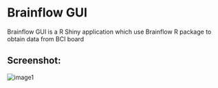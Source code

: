 # Brainflow GUI
Brainflow GUI is a R Shiny application which use Brainflow R package to obtain data from BCI board
## Screenshot:
![image1](https://farm2.staticflickr.com/1842/30854740608_e40c6c5248_o_d.png)
